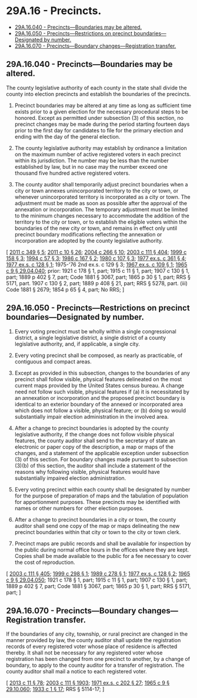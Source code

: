 # 29A.16 - Precincts.
* [29A.16.040 - Precincts—Boundaries may be altered.](#29a16040---precinctsboundaries-may-be-altered)
* [29A.16.050 - Precincts—Restrictions on precinct boundaries—Designated by number.](#29a16050---precinctsrestrictions-on-precinct-boundariesdesignated-by-number)
* [29A.16.070 - Precincts—Boundary changes—Registration transfer.](#29a16070---precinctsboundary-changesregistration-transfer)
## 29A.16.040 - Precincts—Boundaries may be altered.
The county legislative authority of each county in the state shall divide the county into election precincts and establish the boundaries of the precincts.

1. Precinct boundaries may be altered at any time as long as sufficient time exists prior to a given election for the necessary procedural steps to be honored. Except as permitted under subsection (3) of this section, no precinct changes may be made during the period starting fourteen days prior to the first day for candidates to file for the primary election and ending with the day of the general election.

2. The county legislative authority may establish by ordinance a limitation on the maximum number of active registered voters in each precinct within its jurisdiction. The number may be less than the number established by law, but in no case may the number exceed one thousand five hundred active registered voters.

3. The county auditor shall temporarily adjust precinct boundaries when a city or town annexes unincorporated territory to the city or town, or whenever unincorporated territory is incorporated as a city or town. The adjustment must be made as soon as possible after the approval of the annexation or incorporation. The temporary adjustment must be limited to the minimum changes necessary to accommodate the addition of the territory to the city or town, or to establish the eligible voters within the boundaries of the new city or town, and remains in effect only until precinct boundary modifications reflecting the annexation or incorporation are adopted by the county legislative authority.

\[ [2011 c 349 § 5](https://lawfilesext.leg.wa.gov/biennium/2011-12/Pdf/Bills/Session%20Laws/Senate/5171-S.SL.pdf?cite=2011%20c%20349%20§%205); [2011 c 10 § 26](https://lawfilesext.leg.wa.gov/biennium/2011-12/Pdf/Bills/Session%20Laws/Senate/5124-S.SL.pdf?cite=2011%20c%2010%20§%2026); [2004 c 266 § 10](https://lawfilesext.leg.wa.gov/biennium/2003-04/Pdf/Bills/Session%20Laws/Senate/6417.SL.pdf?cite=2004%20c%20266%20§%2010); [2003 c 111 § 404](https://lawfilesext.leg.wa.gov/biennium/2003-04/Pdf/Bills/Session%20Laws/Senate/5221-S.SL.pdf?cite=2003%20c%20111%20§%20404); [1999 c 158 § 3](https://lawfilesext.leg.wa.gov/biennium/1999-00/Pdf/Bills/Session%20Laws/House/1593-S.SL.pdf?cite=1999%20c%20158%20§%203); [1994 c 57 § 3](https://lawfilesext.leg.wa.gov/biennium/1993-94/Pdf/Bills/Session%20Laws/Senate/6188-S.SL.pdf?cite=1994%20c%2057%20§%203); [1986 c 167 § 2](https://leg.wa.gov/CodeReviser/documents/sessionlaw/1986c167.pdf?cite=1986%20c%20167%20§%202); [1980 c 107 § 3](https://leg.wa.gov/CodeReviser/documents/sessionlaw/1980c107.pdf?cite=1980%20c%20107%20§%203); [1977 ex.s. c 361 § 4](https://leg.wa.gov/CodeReviser/documents/sessionlaw/1977ex1c361.pdf?cite=1977%20ex.s.%20c%20361%20§%204); [1977 ex.s. c 128 § 1](https://leg.wa.gov/CodeReviser/documents/sessionlaw/1977ex1c128.pdf?cite=1977%20ex.s.%20c%20128%20§%201); 1975-'76 2nd ex.s. c 129 § 3; [1967 ex.s. c 109 § 1](https://leg.wa.gov/CodeReviser/documents/sessionlaw/1967ex1c109.pdf?cite=1967%20ex.s.%20c%20109%20§%201); [1965 c 9 § 29.04.040](https://leg.wa.gov/CodeReviser/documents/sessionlaw/1965c9.pdf?cite=1965%20c%209%20§%2029.04.040); prior:  1921 c 178 § 1, part; 1915 c 11 § 1, part; 1907 c 130 § 1, part; 1889 p 402 § 7, part; Code 1881 § 3067, part; 1865 p 30 § 1, part; RRS § 5171, part.  1907 c 130 § 2, part; 1889 p 408 § 21, part; RRS § 5278, part. (iii) Code 1881 § 2679; 1854 p 65 § 4, part; No RRS; \]

## 29A.16.050 - Precincts—Restrictions on precinct boundaries—Designated by number.
1. Every voting precinct must be wholly within a single congressional district, a single legislative district, a single district of a county legislative authority, and, if applicable, a single city.

2. Every voting precinct shall be composed, as nearly as practicable, of contiguous and compact areas.

3. Except as provided in this subsection, changes to the boundaries of any precinct shall follow visible, physical features delineated on the most current maps provided by the United States census bureau. A change need not follow such visible, physical features if (a) it is necessitated by an annexation or incorporation and the proposed precinct boundary is identical to an exterior boundary of the annexed or incorporated area which does not follow a visible, physical feature; or (b) doing so would substantially impair election administration in the involved area.

4. After a change to precinct boundaries is adopted by the county legislative authority, if the change does not follow visible physical features, the county auditor shall send to the secretary of state an electronic or paper copy of the description, a map or maps of the changes, and a statement of the applicable exception under subsection (3) of this section. For boundary changes made pursuant to subsection (3)(b) of this section, the auditor shall include a statement of the reasons why following visible, physical features would have substantially impaired election administration.

5. Every voting precinct within each county shall be designated by number for the purpose of preparation of maps and the tabulation of population for apportionment purposes. These precincts may be identified with names or other numbers for other election purposes.

6. After a change to precinct boundaries in a city or town, the county auditor shall send one copy of the map or maps delineating the new precinct boundaries within that city or town to the city or town clerk.

7. Precinct maps are public records and shall be available for inspection by the public during normal office hours in the offices where they are kept. Copies shall be made available to the public for a fee necessary to cover the cost of reproduction.

\[ [2003 c 111 § 405](https://lawfilesext.leg.wa.gov/biennium/2003-04/Pdf/Bills/Session%20Laws/Senate/5221-S.SL.pdf?cite=2003%20c%20111%20§%20405); [1999 c 298 § 1](https://lawfilesext.leg.wa.gov/biennium/1999-00/Pdf/Bills/Session%20Laws/House/1291-S.SL.pdf?cite=1999%20c%20298%20§%201); [1989 c 278 § 1](https://leg.wa.gov/CodeReviser/documents/sessionlaw/1989c278.pdf?cite=1989%20c%20278%20§%201); [1977 ex.s. c 128 § 2](https://leg.wa.gov/CodeReviser/documents/sessionlaw/1977ex1c128.pdf?cite=1977%20ex.s.%20c%20128%20§%202); [1965 c 9 § 29.04.050](https://leg.wa.gov/CodeReviser/documents/sessionlaw/1965c9.pdf?cite=1965%20c%209%20§%2029.04.050); 1921 c 178 § 1, part; 1915 c 11 § 1, part; 1907 c 130 § 1, part; 1889 p 402 § 7, part; Code 1881 § 3067, part; 1865 p 30 § 1, part; RRS § 5171, part; \]

## 29A.16.070 - Precincts—Boundary changes—Registration transfer.
If the boundaries of any city, township, or rural precinct are changed in the manner provided by law, the county auditor shall update the registration records of every registered voter whose place of residence is affected thereby. It shall not be necessary for any registered voter whose registration has been changed from one precinct to another, by a change of boundary, to apply to the county auditor for a transfer of registration. The county auditor shall mail a notice to each registered voter.

\[ [2013 c 11 § 78](https://lawfilesext.leg.wa.gov/biennium/2013-14/Pdf/Bills/Session%20Laws/Senate/5518-S.SL.pdf?cite=2013%20c%2011%20§%2078); [2003 c 111 § 1903](https://lawfilesext.leg.wa.gov/biennium/2003-04/Pdf/Bills/Session%20Laws/Senate/5221-S.SL.pdf?cite=2003%20c%20111%20§%201903); [1971 ex.s. c 202 § 27](https://leg.wa.gov/CodeReviser/documents/sessionlaw/1971ex1c202.pdf?cite=1971%20ex.s.%20c%20202%20§%2027); [1965 c 9 § 29.10.060](https://leg.wa.gov/CodeReviser/documents/sessionlaw/1965c9.pdf?cite=1965%20c%209%20§%2029.10.060); [1933 c 1 § 17](https://leg.wa.gov/CodeReviser/documents/sessionlaw/1933c1.pdf?cite=1933%20c%201%20§%2017); RRS § 5114-17; \]

